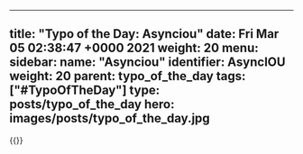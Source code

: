 
---
title: "Typo of the Day: Asynciou"
date: Fri Mar 05 02:38:47 +0000 2021
weight: 20
menu:
  sidebar:
    name: "Asynciou"
    identifier: AsyncIOU
    weight: 20
    parent: typo_of_the_day
tags: ["#TypoOfTheDay"]
type: posts/typo_of_the_day
hero: images/posts/typo_of_the_day.jpg
---


{{<tweet user="mariatta" id="1367665866075111425">}}

